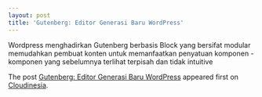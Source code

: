 ```yaml
---
layout: post
title: 'Gutenberg: Editor Generasi Baru WordPress'
---
```


<p>Wordpress menghadirkan Gutenberg berbasis Block yang bersifat modular memudahkan pembuat konten untuk memanfaatkan penyatuan komponen - komponen yang sebelumnya terlihat terpisah dan tidak intuitive</p>
<p>The post <a rel="nofollow" href="https://cloudinesia.com/gutenberg-editor-generasi-baru-wordpress/">Gutenberg: Editor Generasi Baru WordPress</a> appeared first on <a rel="nofollow" href="https://cloudinesia.com">Cloudinesia</a>.</p>
